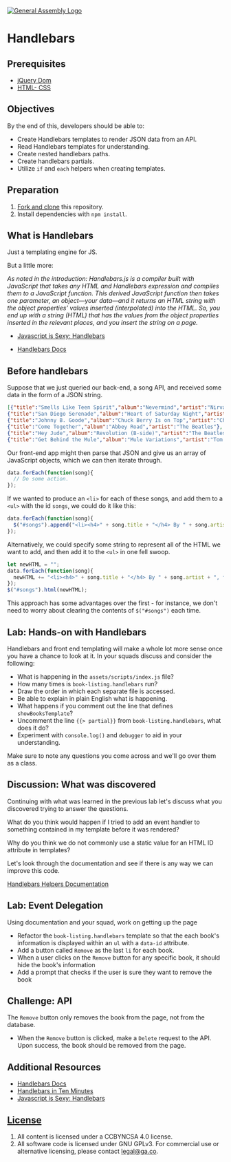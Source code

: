 [![General Assembly Logo](https://camo.githubusercontent.com/1a91b05b8f4d44b5bbfb83abac2b0996d8e26c92/687474703a2f2f692e696d6775722e636f6d2f6b6538555354712e706e67)](https://generalassemb.ly/education/web-development-immersive)

# Handlebars

## Prerequisites

-   [jQuery Dom](https://github.com/ga-wdi-boston/jquery-dom)
-   [HTML- CSS](https://github.com/ga-wdi-boston/html-css)

## Objectives

By the end of this, developers should be able to:

-   Create Handlebars templates to render JSON data from an API.
-   Read Handlebars templates for understanding.
-   Create nested handlebars paths.
-   Create handlebars partials.
-   Utilize `if` and `each` helpers when creating templates.

## Preparation

1.  [Fork and clone](https://github.com/ga-wdi-boston/meta/wiki/ForkAndClone)
    this repository.
1.  Install dependencies with `npm install`.

## What is Handlebars

Just a templating engine for JS.

But a little more:

*As noted in the introduction: Handlebars.js is a compiler built with JavaScript
that takes any HTML and Handlebars expression and compiles them to a JavaScript
function. This derived JavaScript function then takes one parameter, an
object—your data—and it returns an HTML string with the object properties’
values inserted (interpolated) into the HTML. So, you end up with a string
(HTML) that has the values from the object properties inserted in the relevant
places, and you insert the string on a page.*

-  [Javascript is Sexy: Handlebars](http://javascriptissexy.com/handlebars-js-tutorial-learn-everything-about-handlebars-js-javascript-templating/)

-  [Handlebars Docs](http://handlebarsjs.com/)

## Before handlebars

Suppose that we just queried our back-end, a song API, and received some data
in the form of a JSON string.
```JSON
[{"title":"Smells Like Teen Spirit","album":"Nevermind","artist":"Nirvana"},
{"title":"San Diego Serenade","album":"Heart of Saturday Night","artist":"Tom Waits"},
{"title":"Johnny B. Goode","album":"Chuck Berry Is on Top","artist":"Chuck Berry"},
{"title":"Come Together","album":"Abbey Road","artist":"The Beatles"},
{"title":"Hey Jude","album":"Revolution (B-side)","artist":"The Beatles"},
{"title":"Get Behind the Mule","album":"Mule Variations","artist":"Tom Waits"}]
```

Our front-end app might then parse that JSON and give us an array of JavaScript
objects, which we can then iterate through.

```javascript
data.forEach(function(song){
  // Do some action.
});
```

If we wanted to produce an `<li>` for each of these songs, and add them to a
`<ul>` with the id `songs`, we could do it like this:

```javascript
data.forEach(function(song){
  $("#songs").append("<li><h4>" + song.title + "</h4> By " + song.artist + ", from the album '<em>" + song.album + "</em>'</li>");
});
```

Alternatively, we could specify some string to represent all of the HTML we
want to add, and then add it to the `<ul>` in one fell swoop.

```javascript
let newHTML = "";
data.forEach(function(song){
  newHTML += "<li><h4>" + song.title + "</h4> By " + song.artist + ", from the album '<em>" + song.album + "</em>'</li>";
});
$("#songs").html(newHTML);
```

This approach has some advantages over the first - for instance, we don't need
to worry about clearing the contents of `$("#songs")` each time.

## Lab: Hands-on with Handlebars

Handlebars and front end templating will make a whole lot more sense once you
have a chance to look at it.  In your squads discuss and consider the
following:

-   What is happening in the `assets/scripts/index.js` file?
-   How many times is `book-listing.handlebars` run?
-   Draw the order in which each separate file is accessed.
-   Be able to explain in plain English what is happening.
-   What happens if you comment out the line that defines `showBooksTemplate`?
-   Uncomment the line `{{> partial}}` from `book-listing.handlebars`, what does it do?
-   Experiment with `console.log()` and `debugger` to aid in your understanding.

Make sure to note any questions you come across and we'll go over them as a
class.

## Discussion: What was discovered

Continuing with what was learned in the previous lab let's discuss what you
discovered trying to answer the questions.

What do you think would happen if I tried to add an event handler to something
contained in my template before it was rendered?

Why do you think we do not commonly use a static value for an HTML ID attribute in templates?

Let's look through the documentation and see if there is any way we can improve
this code.

[Handlebars Helpers Documentation](http://handlebarsjs.com/builtin_helpers.html)

## Lab: Event Delegation

Using documentation and your squad, work on getting up the page

-   Refactor the `book-listing.handlebars` template so that the each book's
information is displayed within an `ul` with a `data-id` attribute.
-   Add a button called `Remove` as the last `li` for each book.
-   When a user clicks on the `Remove` button for any specific book, it should
hide the book's information
-   Add a prompt that checks if the user is sure they want to remove the book

## Challenge: API

The `Remove` button only removes the book from the page, not from the database.

- When the `Remove` button is clicked, make a `Delete` request to the API. Upon success, the book should be removed from the page.

## Additional Resources

-   [Handlebars Docs](http://handlebarsjs.com/)
-   [Handlebars in Ten Minutes](http://tutorialzine.com/2015/01/learn-handlebars-in-10-minutes/)
-   [Javascript is Sexy: Handlebars](http://javascriptissexy.com/handlebars-js-tutorial-learn-everything-about-handlebars-js-javascript-templating/)

## [License](LICENSE)

1.  All content is licensed under a CC­BY­NC­SA 4.0 license.
1.  All software code is licensed under GNU GPLv3. For commercial use or
    alternative licensing, please contact legal@ga.co.
